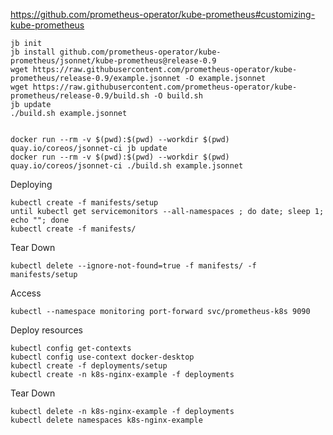 

https://github.com/prometheus-operator/kube-prometheus#customizing-kube-prometheus


    jb init
    jb install github.com/prometheus-operator/kube-prometheus/jsonnet/kube-prometheus@release-0.9 
    wget https://raw.githubusercontent.com/prometheus-operator/kube-prometheus/release-0.9/example.jsonnet -O example.jsonnet
    wget https://raw.githubusercontent.com/prometheus-operator/kube-prometheus/release-0.9/build.sh -O build.sh
    jb update
    ./build.sh example.jsonnet


    docker run --rm -v $(pwd):$(pwd) --workdir $(pwd) quay.io/coreos/jsonnet-ci jb update
    docker run --rm -v $(pwd):$(pwd) --workdir $(pwd) quay.io/coreos/jsonnet-ci ./build.sh example.jsonnet


Deploying

    kubectl create -f manifests/setup
    until kubectl get servicemonitors --all-namespaces ; do date; sleep 1; echo ""; done
    kubectl create -f manifests/

Tear Down 

    kubectl delete --ignore-not-found=true -f manifests/ -f manifests/setup

Access

    kubectl --namespace monitoring port-forward svc/prometheus-k8s 9090


Deploy resources

    kubectl config get-contexts  
    kubectl config use-context docker-desktop
    kubectl create -f deployments/setup
    kubectl create -n k8s-nginx-example -f deployments

Tear Down

    kubectl delete -n k8s-nginx-example -f deployments
    kubectl delete namespaces k8s-nginx-example

